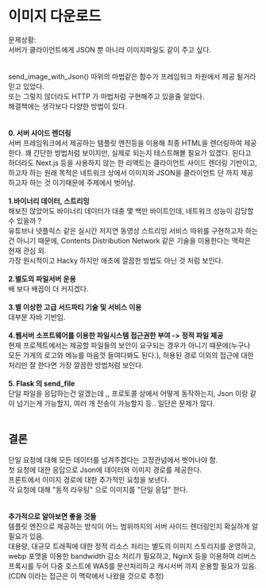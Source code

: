 # 이미지 다운로드
문제상황:  
서버가 클라이언트에게 JSON 뿐 아니라 이미지파일도 같이 주고 싶다.  
<br>  
send_image_with_Json() 따위의 마법같은 함수가 프레임워크 차원에서 제공 될거라 믿고 있었다.  
또는 그렇지 않더라도 HTTP 가 마법처럼 구현해주고 있을줄 알았다.  
해결책에는 생각보다 다양한 방법이 있다.  
<br>  
**0. 서버 사이드 렌더링**  
서버 프레임워크에서 제공하는 템플릿 엔진등을 이용해 최종 HTML을 렌더링하여 제공한다. 꽤 간단한 방법처럼 보이지만, 실제로 되는지 테스트해볼 필요가 있겠다. 된다고 하더라도 Next.js 등을 사용하지 않는 한 리액트는 클라이언트 사이드 렌더링 기반이고, 하고자 하는 원래 목적은 네트워크 상에서 이미지와 JSON을 클라이언트 단 까지 제공하고자 하는 것 이기때문에 주제에서 벗어남.  
<br>
**1.바이너리 데이터, 스트리밍**  
해보진 않았어도 바이너리 데이터가 대충 몇 백만 바이트인데, 네트워크 성능이 감당할 수 있을까 ?  
유튜브나 넷플릭스 같은 실시간 저지연 동영상 스트리밍 서비스 따위를 구현하고자 하는건 아니기 때문에, Contents Distribution Network 같은 기술을 이용한다는 맥락은 현재 관심 외.  
가장 원시적이고 Hacky 하지만 애초에 깔끔한 방법도 아닌 것 처럼 보인다.
<br>  
**2.별도의 파일서버 운용**  
배 보다 배꼽이 더 커지겠다.  
<br>
**3.별 이상한 고급 서드파티 기술 및 서비스 이용**  
대부분 자바 기반임.  
<br>
**4.웹서버 소프트웨어를 이용한 파일시스템 접근권한 부여 -> 정적 파일 제공**  
현재 프로젝트에서는 제공할 파일들의 보안이 요구되는 경우가 아니기 때문에(누구나 모든 가게의 로고와 메뉴를 마음껏 들여다봐도 된다.), 허용된 경로 이외의 접근에 대한 처리만 잘 한다면 가장 깔끔한 방법처럼 보인다.  
<br>
**5. Flask 의 send_file**  
단일 파일을 응답하는건 알겠는데 ,, 프로토콜 상에서 어떻게 동작하는지, Json 이랑 같이 넘기는게 가능할지, 여러 개 전송이 가능할지 등.. 일단은 문제가 많다.  
<br>  
## 결론
단일 요청에 대해 모든 데이터를 넘겨주겠다는 고정관념에서 벗어나야 함.  
첫 요청에 대한 응답으로 Json에 데이터와 이미지 경로를 제공한다.  
프론트에서 이미지 경로에 대한 추가적인 요청을 보낸다.  
각 요청에 대해 "동적 라우팅" 으로 이미지를 "단일 응답" 한다.  
<br>  
**추가적으로 알아보면 좋을 것들**  
템플릿 엔진으로 제공하는 방식이 어느 범위까지의 서버 사이드 렌더링인지 확실하게 알 필요가 있음.  
대용량, 대규모 트래픽에 대한 정적 리소스 처리는 별도의 이미지 스토리지를 운영하고, webp 포맷을 이용한 bandwidth 감소 처리가 필요하고, NginX 등을 이용하여 리버스 프록시를 두어 다중 호스트에 WAS를 분산처리하고 캐시서버 까지 운용할 필요가 있음.(CDN 이라는 접근은 이 맥락에서 나왔을 것으로 추정)  
